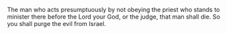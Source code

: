 The man who acts presumptuously by not obeying the priest who stands to minister there before the Lord your God, or the judge, that man shall die. So you shall purge the evil from Israel.
